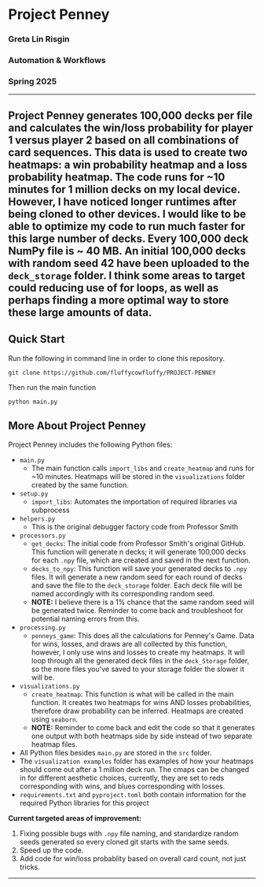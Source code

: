 # Project Penney
### Greta Lin Risgin
### Automation & Workflows
### Spring 2025
---
Project Penney generates 100,000 decks per file and calculates the win/loss probability for player 1 versus player 2 based on all combinations of card sequences. This data is used to create two heatmaps: a win probability heatmap and a loss probability heatmap. The code runs for ~10 minutes for 1 million decks on my local device. However, I have noticed longer runtimes after being cloned to other devices. I would like to be able to optimize my code to run much faster for this large number of decks. Every 100,000 deck NumPy file is ~ 40 MB. An initial 100,000 decks with random seed 42 have been uploaded to the `deck_storage` folder. I think some areas to target could reducing use of for loops, as well as perhaps finding a more optimal way to store these large amounts of data.
---
Quick Start
---
Run the following in command line in order to clone this repository.
```
git clone https://github.com/fluffycowfluffy/PROJECT-PENNEY
```
Then run the main function
```
python main.py
```
More About Project Penney
---
Project Penney includes the following Python files:
- `main.py`
  - The main function calls `import_libs` and `create_heatmap` and runs for ~10 minutes. Heatmaps will be stored in the `visualizations` folder created by the same function.
- `setup.py`
  - `import_libs`: Automates the importation of required libraries via subprocess
- `helpers.py`
  - This is the original debugger factory code from Professor Smith 
- `processors.py`
  - `get_decks`: The initial code from Professor Smith's original GitHub. This function will generate n decks; it will generate 100,000 decks for each `.npy` file, which are created and saved in the next function. 
  - `decks_to_npy`: This function will save your generated decks to  `.npy` files. It will generate a new random seed for each round of decks and save the file to the `deck_storage` folder. Each deck file will be named accordingly with its corresponding random seed.
  - **NOTE:** I believe there is a 1% chance that the same random seed will be generated twice. Reminder to come back and troubleshoot for potential naming errors from this.
- `processing.py`
  - `penneys_game`: This does all the calculations for Penney's Game. Data for wins, losses, and draws are all collected by this function, however, I only use wins and losses to create my heatmaps. It will loop through all the generated deck files in the `deck_Storage` folder, so the more files you've saved to your storage folder the slower it will be.
- `visualizations.py`
  - `create_heatmap`: This function is what will be called in the main function. It creates two heatmaps for wins AND losses probabilities, therefore draw probability can be inferred. Heatmaps are created using `seaborn`. 
  - **NOTE:** Reminder to come back and edit the code so that it generates one output with both heatmaps side by side instead of two separate heatmap files.
- All Python files besides `main.py` are stored in the `src` folder. 
- The `visualization examples` folder has examples of how your heatmaps should come out after a 1 million deck run. The cmaps can be changed in for different aesthetic choices, currently, they are set to reds corresponding with wins, and blues corresponding with losses.
- `requirements.txt` and `pyproject.toml` both contain information for the required Python libraries for this project

**Current targeted areas of improvement:** 
1. Fixing possible bugs with `.npy` file naming, and standardize random seeds generated so every cloned git starts with the same seeds.
2. Speed up the code.
3. Add code for win/loss probablity based on overall card count, not just tricks.
---
